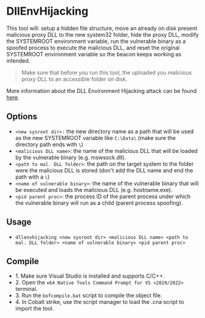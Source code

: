 # DllEnvHijacking
This tool will: setup a hidden file structure, move an already on disk present malicious proxy DLL to the new system32 folder, hide the proxy DLL, modify the SYSTEMROOT environment variable, run the vulnerable binary as a spoofed process to execute the malicious DLL, and reset the original SYSTEMROOT environment variable so the beacon keeps working as intended. 

>Make sure that before you run this tool, the uploaded you malicious proxy DLL to an accessible folder on disk. 

More information about the DLL Environment Hijacking attack can be found [here](https://www.wietzebeukema.nl/blog/save-the-environment-variables). 

## Options
* `<new sysroot dir>:` the new directory name as a path that will be used as the new SYSTEMROOT variable like `C:\Data\` (make sure the directory path ends with `\`)
* `<malicious DLL name>`: the name of the malicious DLL that will be loaded by the vulnerable binary (e.g. mswsock.dll).
* `<path to mal. DLL folder>`: the path on the target system to the folder were the malicious DLL is stored (don't add the DLL name and end the path with a `\`)
* `<name of vulnerable binary>`: the name of the vulnerable binary that will be executed and loads the malicious DLL (e.g. hostname.exe).
* `<pid parent proc>`: the process ID of the parent process under which the vulnerable binary will run as a child (parent process spoofing).

## Usage
* `dllenvhijacking <new sysroot dir> <malicious DLL name> <path to mal. DLL folder> <name of vulnerable binary> <pid parent proc>`

## Compile
- 1\. Make sure Visual Studio is installed and supports C/C++.
- 2\. Open the `x64 Native Tools Command Prompt for VS <2019/2022>` terminal.
- 3\. Run the `bofcompile.bat` script to compile the object file. 
- 4\. In Cobalt strike, use the script manager to load the .cna script to import the tool. 
